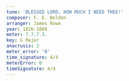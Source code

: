 ```yaml
---
tune: 'BLESSED LORD, HOW MUCH I NEED THEE!'
composer: F. E. Belden
arranger: James Rowe
year: 1826-1888
meter: 7.7.7.3.
key: G Major
anacrusis: 2
meter_error: '0'
time_signature: 4/4
meterError: 0
timeSignature: 4/4
---
```

